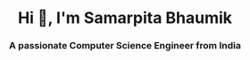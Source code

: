 <h1 align="center">Hi 👋, I'm Samarpita Bhaumik</h1>
<h3 align="center">A passionate Computer Science Engineer from India</h3>


